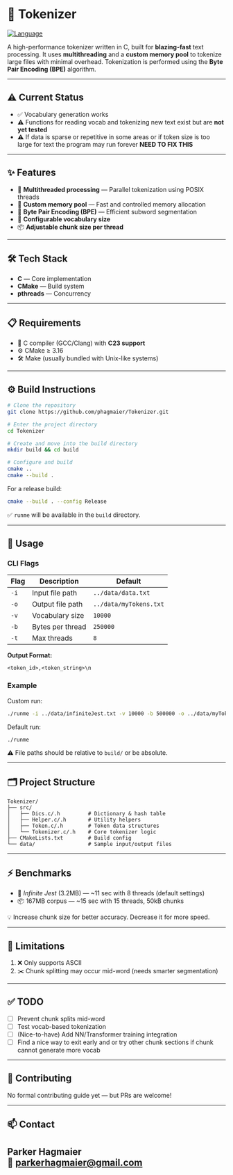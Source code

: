 # 🔡 Tokenizer

[![Language](https://img.shields.io/badge/language-C-blue.svg)](https://en.wikipedia.org/wiki/C_(programming_language))

A high-performance tokenizer written in C, built for **blazing-fast** text processing. It uses **multithreading** and a **custom memory pool** to tokenize large files with minimal overhead. Tokenization is performed using the **Byte Pair Encoding (BPE)** algorithm.

---

## ⚠️ Current Status

- ✅ Vocabulary generation works  
- ⚠️ Functions for reading vocab and tokenizing new text exist but are **not yet tested**
- ⚠️ If data is sparse or repetitive in some areas or if token size is too large for text the program may run forever **NEED TO FIX THIS**

---

## ✨ Features

- 🔀 **Multithreaded processing** — Parallel tokenization using POSIX threads  
- 🧠 **Custom memory pool** — Fast and controlled memory allocation  
- 🧩 **Byte Pair Encoding (BPE)** — Efficient subword segmentation  
- 🧮 **Configurable vocabulary size**  
- 📦 **Adjustable chunk size per thread**

---

## 🛠️ Tech Stack

- **C** — Core implementation  
- **CMake** — Build system  
- **pthreads** — Concurrency

---

## 📋 Requirements

- 🧰 C compiler (GCC/Clang) with **C23 support**  
- ⚙️ CMake ≥ 3.16  
- 🛠️ Make (usually bundled with Unix-like systems)

---

## ⚙️ Build Instructions

```bash
# Clone the repository
git clone https://github.com/phagmaier/Tokenizer.git

# Enter the project directory
cd Tokenizer

# Create and move into the build directory
mkdir build && cd build

# Configure and build
cmake ..
cmake --build .
```

For a release build:

```bash
cmake --build . --config Release
```

✅ `runme` will be available in the `build` directory.

---

## 🚀 Usage

### CLI Flags

| Flag | Description           | Default              |
|------|-----------------------|----------------------|
| `-i` | Input file path       | `../data/data.txt`   |
| `-o` | Output file path      | `../data/myTokens.txt` |
| `-v` | Vocabulary size       | `10000`              |
| `-b` | Bytes per thread      | `250000`             |
| `-t` | Max threads           | `8`                  |

**Output Format:**

```
<token_id>,<token_string>\n
```

### Example

Custom run:

```bash
./runme -i ../data/infiniteJest.txt -v 10000 -b 500000 -o ../data/myTokens.txt -t 8
```

Default run:

```bash
./runme
```

⚠️ File paths should be relative to `build/` or be absolute.

---

## 🗂️ Project Structure

```
Tokenizer/
├── src/
│   ├── Dics.c/.h         # Dictionary & hash table
│   ├── Helper.c/.h       # Utility helpers
│   ├── Token.c/.h        # Token data structures
│   └── Tokenizer.c/.h    # Core tokenizer logic
├── CMakeLists.txt        # Build config
└── data/                 # Sample input/output files
```

---

## ⚡ Benchmarks

- 📘 *Infinite Jest* (3.2MB) — ~11 sec with 8 threads (default settings)  
- 📦 167MB corpus — ~15 sec with 15 threads, 50kB chunks

💡 Increase chunk size for better accuracy. Decrease it for more speed.

---

## 🧠 Limitations

1. ❌ Only supports ASCII  
2. ✂️ Chunk splitting may occur mid-word (needs smarter segmentation)

---

## ✅ TODO

- [ ] Prevent chunk splits mid-word  
- [ ] Test vocab-based tokenization  
- [ ] (Nice-to-have) Add NN/Transformer training integration
- [ ] Find a nice way to exit early and or try other chunk sections if chunk cannot generate more vocab

---

## 🤝 Contributing

No formal contributing guide yet — but PRs are welcome!

---

## 📫 Contact

**Parker Hagmaier**  
📧 [parkerhagmaier@gmail.com](mailto:parkerhagmaier@gmail.com)
---

